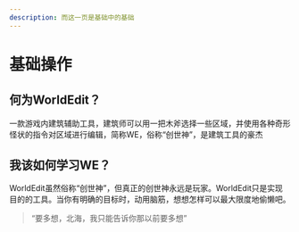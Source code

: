 ```yaml
---
description: 而这一页是基础中的基础
---
```


# 基础操作

## 何为WorldEdit？

一款游戏内建筑辅助工具，建筑师可以用一把木斧选择一些区域，并使用各种奇形怪状的指令对区域进行编辑，简称WE，俗称“创世神”，是建筑工具的豪杰

## 我该如何学习WE？

WorldEdit虽然俗称“创世神”，但真正的创世神永远是玩家。WorldEdit只是实现目的的工具。当你有明确的目标时，动用脑筋，想想怎样可以最大限度地偷懒吧。

> “要多想，北海，我只能告诉你那以前要多想”








